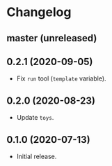 # Changelog

## master (unreleased)

## 0.2.1 (2020-09-05)

*   Fix `run` tool (`template` variable).

## 0.2.0 (2020-08-23)

*   Update `toys`.

## 0.1.0 (2020-07-13)

*   Initial release.
